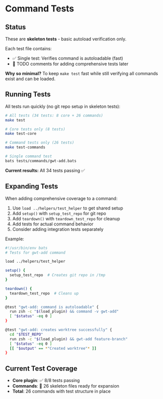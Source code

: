 # Command Tests

## Status

These are **skeleton tests** - basic autoload verification only.

Each test file contains:

- ✅ Single test: Verifies command is autoloadable (fast)
- 📝 TODO comments for adding comprehensive tests later

**Why so minimal?** To keep `make test` fast while still verifying all commands exist and can be loaded.

## Running Tests

All tests run quickly (no git repo setup in skeleton tests):

```bash
# All tests (34 tests: 8 core + 26 commands)
make test

# Core tests only (8 tests)
make test-core

# Command tests only (26 tests)
make test-commands

# Single command test
bats tests/commands/gwt-add.bats
```

**Current results:** All 34 tests passing ✅

## Expanding Tests

When adding comprehensive coverage to a command:

1. Use `load ../helpers/test_helper` to get shared setup
2. Add `setup()` with `setup_test_repo` for git repo
3. Add `teardown()` with `teardown_test_repo` for cleanup
4. Add tests for actual command behavior
5. Consider adding integration tests separately

Example:

```bash
#!/usr/bin/env bats
# Tests for gwt-add command

load ../helpers/test_helper

setup() {
  setup_test_repo  # Creates git repo in /tmp
}

teardown() {
  teardown_test_repo  # Cleans up
}

@test "gwt-add: command is autoloadable" {
  run zsh -c "$(load_plugin) && command -v gwt-add"
  [ "$status" -eq 0 ]
}

@test "gwt-add: creates worktree successfully" {
  cd "$TEST_REPO"
  run zsh -c "$(load_plugin) && gwt-add feature-branch"
  [ "$status" -eq 0 ]
  [[ "$output" == *"Created worktree"* ]]
}
```

## Current Test Coverage

- **Core plugin**: ✅ 8/8 tests passing
- **Commands**: 📝 26 skeleton files ready for expansion
- **Total**: 26 commands with test structure in place
